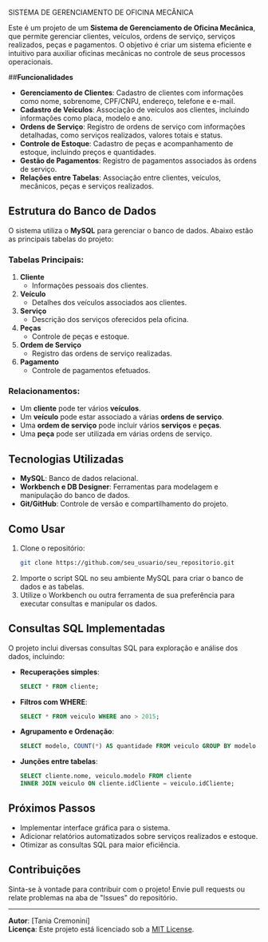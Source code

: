  SISTEMA DE GERENCIAMENTO DE OFICINA MECÂNICA

Este é um projeto de um **Sistema de Gerenciamento de Oficina Mecânica**, que permite gerenciar clientes, veículos, ordens de serviço, serviços realizados, peças e pagamentos. O objetivo é criar um sistema eficiente e intuitivo para auxiliar oficinas mecânicas no controle de seus processos operacionais.

##**Funcionalidades**
- **Gerenciamento de Clientes**: Cadastro de clientes com informações como nome, sobrenome, CPF/CNPJ, endereço, telefone e e-mail.
- **Cadastro de Veículos**: Associação de veículos aos clientes, incluindo informações como placa, modelo e ano.
- **Ordens de Serviço**: Registro de ordens de serviço com informações detalhadas, como serviços realizados, valores totais e status.
- **Controle de Estoque**: Cadastro de peças e acompanhamento de estoque, incluindo preços e quantidades.
- **Gestão de Pagamentos**: Registro de pagamentos associados às ordens de serviço.
- **Relações entre Tabelas**: Associação entre clientes, veículos, mecânicos, peças e serviços realizados.

## **Estrutura do Banco de Dados**

O sistema utiliza o **MySQL** para gerenciar o banco de dados. Abaixo estão as principais tabelas do projeto:

### Tabelas Principais:
1. **Cliente**
   - Informações pessoais dos clientes.
2. **Veículo**
   - Detalhes dos veículos associados aos clientes.
3. **Serviço**
   - Descrição dos serviços oferecidos pela oficina.
4. **Peças**
   - Controle de peças e estoque.
5. **Ordem de Serviço**
   - Registro das ordens de serviço realizadas.
6. **Pagamento**
   - Controle de pagamentos efetuados.

### Relacionamentos:
- Um **cliente** pode ter vários **veículos**.
- Um **veículo** pode estar associado a várias **ordens de serviço**.
- Uma **ordem de serviço** pode incluir vários **serviços** e **peças**.
- Uma **peça** pode ser utilizada em várias ordens de serviço.

## **Tecnologias Utilizadas**
- **MySQL**: Banco de dados relacional.
- **Workbench e DB Designer**: Ferramentas para modelagem e manipulação do banco de dados.
- **Git/GitHub**: Controle de versão e compartilhamento do projeto.

## **Como Usar**
1. Clone o repositório:
   ```bash
   git clone https://github.com/seu_usuario/seu_repositorio.git
   ```
2. Importe o script SQL no seu ambiente MySQL para criar o banco de dados e as tabelas.
3. Utilize o Workbench ou outra ferramenta de sua preferência para executar consultas e manipular os dados.

## **Consultas SQL Implementadas**
O projeto inclui diversas consultas SQL para exploração e análise dos dados, incluindo:
- **Recuperações simples**:
  ```sql
  SELECT * FROM cliente;
  ```
- **Filtros com WHERE**:
  ```sql
  SELECT * FROM veiculo WHERE ano > 2015;
  ```
- **Agrupamento e Ordenação**:
  ```sql
  SELECT modelo, COUNT(*) AS quantidade FROM veiculo GROUP BY modelo ORDER BY quantidade DESC;
  ```
- **Junções entre tabelas**:
  ```sql
  SELECT cliente.nome, veiculo.modelo FROM cliente
  INNER JOIN veiculo ON cliente.idCliente = veiculo.idCliente;
  ```

## **Próximos Passos**
- Implementar interface gráfica para o sistema.
- Adicionar relatórios automatizados sobre serviços realizados e estoque.
- Otimizar as consultas SQL para maior eficiência.

## **Contribuições**
Sinta-se à vontade para contribuir com o projeto! Envie pull requests ou relate problemas na aba de "Issues" do repositório.

---
**Autor**: [Tania Cremonini]  
**Licença**: Este projeto está licenciado sob a [MIT License](LICENSE).

